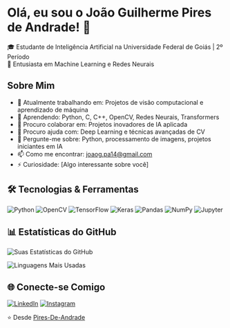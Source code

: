 # Olá, eu sou o João Guilherme Pires de Andrade! 👋

🎓 Estudante de Inteligência Artificial na Universidade Federal de Goiás | 2º Período  
🚀 Entusiasta em Machine Learning e Redes Neurais

## Sobre Mim

- 🔭 Atualmente trabalhando em: Projetos de visão computacional e aprendizado de máquina
- 🌱 Aprendendo: Python, C, C++, OpenCV, Redes Neurais, Transformers
- 👯 Procuro colaborar em: Projetos inovadores de IA aplicada
- 🤔 Procuro ajuda com: Deep Learning e técnicas avançadas de CV
- 💬 Pergunte-me sobre: Python, processamento de imagens, projetos iniciantes em IA
- 📫 Como me encontrar: joaog.pa14@gmail.com
- ⚡ Curiosidade: [Algo interessante sobre você]

## 🛠️ Tecnologias & Ferramentas

![Python](https://img.shields.io/badge/Python-3776AB?style=for-the-badge&logo=python&logoColor=white)
![OpenCV](https://img.shields.io/badge/OpenCV-5C3EE8?style=for-the-badge&logo=OpenCV&logoColor=white)
![TensorFlow](https://img.shields.io/badge/TensorFlow-FF6F00?style=for-the-badge&logo=tensorflow&logoColor=white)
![Keras](https://img.shields.io/badge/Keras-D00000?style=for-the-badge&logo=keras&logoColor=white)
![Pandas](https://img.shields.io/badge/Pandas-150458?style=for-the-badge&logo=pandas&logoColor=white)
![NumPy](https://img.shields.io/badge/NumPy-013243?style=for-the-badge&logo=numpy&logoColor=white)
![Jupyter](https://img.shields.io/badge/Jupyter-F37626?style=for-the-badge&logo=jupyter&logoColor=white)

## 📊 Estatísticas do GitHub

![Suas Estatísticas do GitHub](https://github-readme-stats.vercel.app/api?username=Pires-De-Andrade&show_icons=true&theme=radical)

![Linguagens Mais Usadas](https://github-readme-stats.vercel.app/api/top-langs/?username=Pires-De-Andrade&layout=compact&theme=radical)


## 🌐 Conecte-se Comigo

[![LinkedIn](https://img.shields.io/badge/LinkedIn-0077B5?style=for-the-badge&logo=linkedin&logoColor=white)](www.linkedin.com/in/joão-guilherme-pires-de-andrade-6a6869362)
[![Instagram](https://img.shields.io/badge/Instagram-E4405F?style=for-the-badge&logo=instagram&logoColor=white)](https://www.instagram.com/jg_p.andrade/)

⭐️ Desde [Pires-De-Andrade](https://github.com/Pires-De-Andrade)
